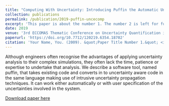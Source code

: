 ```yaml
---
title: "Computing With Uncertainty: Introducing Puffin the Automatic Uncertainty Compiler"
collection: publications
permalink: /publication/2019-puffin-uncecomp
excerpt: 'This paper is about the number 1. The number 2 is left for future work.'
date: 2019
venue: '3rd ECCOMAS Thematic Conference on Uncertainty Quantification in Computational Sciences and Engineering'
paperurl: 'https://doi.org/10.7712/120219.6354.18702'
citation: 'Your Name, You. (2009). &quot;Paper Title Number 1.&quot; <i>Journal 1</i>. 1(1).'
---
```

Although engineers often recognise the advantages of applying uncertainty analysis to their complex simulations, they often lack the time, patience or expertise to undertake that analysis. We describe a software tool, named puffin, that takes existing code and converts in to uncertainty aware code in the same language making use of intrusive uncertainty propagation techniques. It can work either automatically or with user specification of the uncertainties involved in the system.

[Download paper here](https://doi.org/10.7712/120219.6354.18702)

